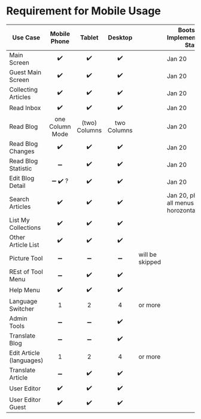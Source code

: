 # Requirement for Mobile Usage
| Use Case                 |               Mobile Phone              |        Tablet        |       Desktop      |                 | Bootstrap4 Implemementation Status |
| ------------------------ | :-------------------------------------: | :------------------: | :----------------: | --------------- | ---------------------------------- |
| Main Screen              |            :heavy_check_mark:           |  :heavy_check_mark:  | :heavy_check_mark: |                 |  Jan 20                            |
| Guest Main Screen        |            :heavy_check_mark:           |  :heavy_check_mark:  | :heavy_check_mark: |                 |  Jan 20                                     |
| Collecting Articles      |            :heavy_check_mark:           |  :heavy_check_mark:  | :heavy_check_mark: |                 |  Jan 20                                   |
| Read Inbox               |            :heavy_check_mark:           |  :heavy_check_mark:  | :heavy_check_mark: |                 |   Jan 20                                    |
| Read Blog                |             one Column Mode             |   (two) Columns  |     two Columns    |                     |   Jan 20                                      |
| Read Blog Changes        |            :heavy_check_mark:           |  :heavy_check_mark:  | :heavy_check_mark: |                 |  Jan 20                                    |
| Read Blog Statistic      |            :heavy_minus_sign:           | :heavy_check_mark:  | :heavy_check_mark: |                 |   Jan 20                                   |
| Edit Blog Detail         | :heavy_minus_sign: :heavy_check_mark: ? |  :heavy_check_mark:  | :heavy_check_mark: |                 |  Jan 20                                    |
| Search Articles          |            :heavy_check_mark:           |  :heavy_check_mark:  | :heavy_check_mark: |                 |  Jan 20, phone not all menus in horozontal                                  |
| List My Collections      |            :heavy_check_mark:           |  :heavy_check_mark:  | :heavy_check_mark: |                 |                                    |
| Other Article List       |            :heavy_check_mark:           |  :heavy_check_mark:  | :heavy_check_mark: |                 |                                    |
| Picture Tool             |            :heavy_minus_sign:           |  :heavy_minus_sign:  | :heavy_minus_sign: | will be skipped |                                    |
| REst of Tool Menu        |            :heavy_minus_sign:           |  :heavy_check_mark:  | :heavy_check_mark: |                 |                                    |
| Help Menu                |            :heavy_check_mark:           |  :heavy_check_mark:  | :heavy_check_mark: |                 |                                    |
| Language Switcher        |                    1                    |           2          |          4         | or more         |                                    |
| Admin Tools              |            :heavy_minus_sign:           |  :heavy_minus_sign:  | :heavy_check_mark: |                 |                                    |
| Translate Blog           |            :heavy_minus_sign:           |  :heavy_minus_sign:  | :heavy_check_mark: |                 |                                    |
| Edit Article (languages) |                    1                    |           2          |          4         | or more         |                                    |
| Translate Article        |            :heavy_minus_sign:           |  :heavy_check_mark:  | :heavy_check_mark: |                 |                                    |
| User Editor              |            :heavy_check_mark:         |  :heavy_check_mark:  | :heavy_check_mark: |                 |                                    |
| User Editor Guest        |            :heavy_check_mark:        |  :heavy_check_mark:  | :heavy_check_mark: |                 |                                    |
